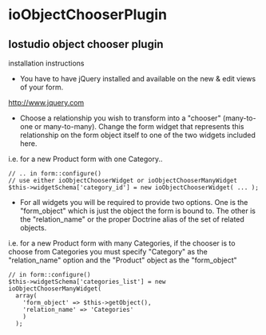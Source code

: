 ioObjectChooserPlugin
=====================

Iostudio object chooser plugin
------------------------------

installation instructions

* You have to have jQuery installed and available on the new & edit views of
your form.

http://www.jquery.com

* Choose a relationship you wish to transform into a "chooser" (many-to-one or
many-to-many).  Change the form widget that represents this relationship on
the form object itself to one of the two widgets included here.

i.e. for a new Product form with one Category..

    // .. in form::configure()
    // use either ioObjectChooserWidget or ioObjectChooserManyWidget
    $this->widgetSchema['category_id'] = new ioObjectChooserWidget( ... );


* For all widgets you will be required to provide two options.  One is the
"form_object" which is just the object the form is bound to.  The other is the
"relation_name" or the proper Doctrine alias of the set of related objects.

i.e. for a new Product form with many Categories, if the chooser is to choose
from Categories you must specify "Category" as the "relation_name" option and
the "Product" object as the "form_object"
    
    // in form::configure()
    $this->widgetSchema['categories_list'] = new ioObjectChooserManyWidget(
      array(
        'form_object' => $this->getObject(),
        'relation_name' => 'Categories'
        )
      );
